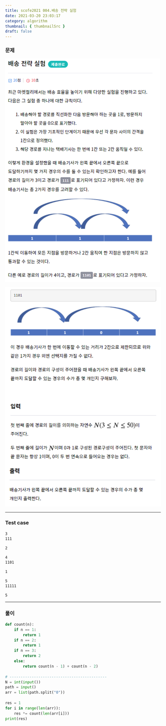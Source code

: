 ```yaml
---
title: scofe2021 004.배송 전략 실험
date: 2021-03-20 23:03:17
category: algorithm
thumbnail: { thumbnailSrc }
draft: false
---
```


### 문제

![image](Algoimages/배송전략실험1.png)

![image](Algoimages/배송전략실험2.png)

---

### Test case

```
3
111
```

```
2
```

```
4
1101
```

```
1
```

```
5
11111
```

```
5
```

---

### 풀이

```python
def count(n):
    if n == 1:
        return 1
    if n == 2:
        return 1
    if n == 3:
        return 2
    else:
        return count(n - 1) + count(n - 2)

# --------------------------------------------
N = int(input())
path = input()
arr = list(path.split("0"))

res = 1
for i in range(len(arr)):
    res *= count(len(arr[i]))
print(res)
```

